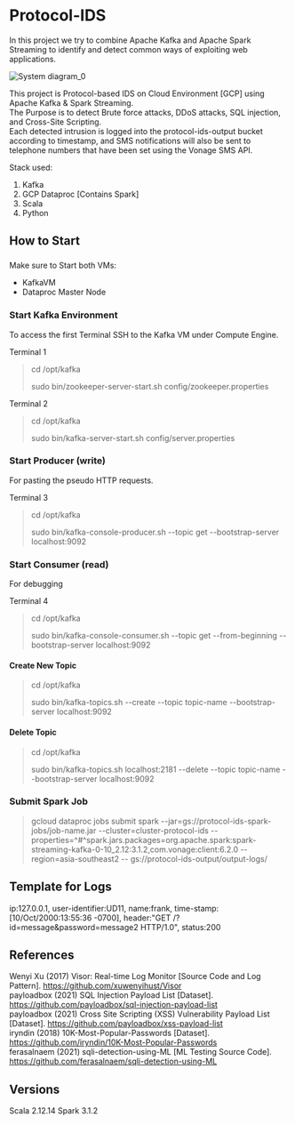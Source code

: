 # Protocol-IDS


In this project we try to combine Apache Kafka and Apache Spark Streaming to identify and detect common ways of exploiting web applications.


![System diagram_0](https://user-images.githubusercontent.com/79465272/168415121-ffc83590-5819-4afd-98eb-9c441918e2f7.png)


This project is Protocol-based IDS on Cloud Environment [GCP] using Apache Kafka & Spark Streaming.</br>
The Purpose is to detect Brute force attacks, DDoS attacks, SQL injection, and Cross-Site Scripting.</br>
Each detected intrusion is logged into the protocol-ids-output bucket according to timestamp, and SMS notifications will also be sent to telephone numbers that have been set using the Vonage SMS API.


Stack used:

1) Kafka
2) GCP Dataproc [Contains Spark]
3) Scala 
4) Python


## How to Start


###

Make sure to Start both VMs:
- KafkaVM
- Dataproc Master Node


### Start Kafka Environment

To access the first Terminal SSH to the Kafka VM under Compute Engine.

Terminal 1 
> cd /opt/kafka
> 
> sudo bin/zookeeper-server-start.sh config/zookeeper.properties

Terminal 2
> cd /opt/kafka
> 
> sudo bin/kafka-server-start.sh config/server.properties

### Start Producer (write)

For pasting the pseudo HTTP requests.

Terminal 3
> cd /opt/kafka
> 
> sudo bin/kafka-console-producer.sh --topic get --bootstrap-server localhost:9092

### Start Consumer (read)  

For debugging

Terminal 4
> cd /opt/kafka
>
> sudo bin/kafka-console-consumer.sh --topic get --from-beginning --bootstrap-server localhost:9092


#### Create New Topic 
> cd /opt/kafka
> 
> sudo bin/kafka-topics.sh --create --topic topic-name --bootstrap-server localhost:9092

#### Delete Topic
> cd /opt/kafka
> 
> sudo bin/kafka-topics.sh localhost:2181 --delete --topic topic-name --bootstrap-server localhost:9092


### Submit Spark Job

> gcloud dataproc jobs submit spark --jar=gs://protocol-ids-spark-jobs/job-name.jar --cluster=cluster-protocol-ids --properties=^#^spark.jars.packages=org.apache.spark:spark-streaming-kafka-0-10_2.12:3.1.2,com.vonage:client:6.2.0 --region=asia-southeast2 -- gs://protocol-ids-output/output-logs/



## Template for Logs

ip:127.0.0.1, user-identifier:UD11,  name:frank, time-stamp:[10/Oct/2000:13:55:36 -0700],  header:"GET /?id=message&password=message2 HTTP/1.0", status:200 

## References </br>
Wenyi Xu (2017) Visor: Real-time Log Monitor [Source Code and Log Pattern]. https://github.com/xuwenyihust/Visor</br>
payloadbox (2021) SQL Injection Payload List [Dataset]. https://github.com/payloadbox/sql-injection-payload-list</br>
payloadbox (2021) Cross Site Scripting  (XSS) Vulnerability Payload List [Dataset]. https://github.com/payloadbox/xss-payload-list</br>
iryndin (2018) 10K-Most-Popular-Passwords [Dataset]. https://github.com/iryndin/10K-Most-Popular-Passwords</br>
ferasalnaem (2021) sqli-detection-using-ML [ML Testing Source Code]. https://github.com/ferasalnaem/sqli-detection-using-ML


## Versions

  Scala 2.12.14
  Spark 3.1.2
